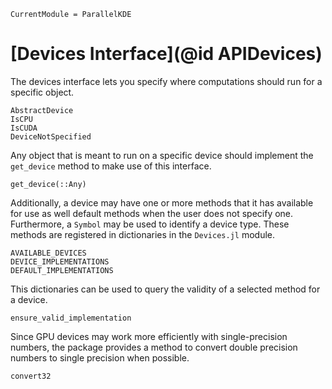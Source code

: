 ```@meta
CurrentModule = ParallelKDE
```

# [Devices Interface](@id APIDevices)

The devices interface lets you specify where computations should run for a specific object.

```@docs
AbstractDevice
IsCPU
IsCUDA
DeviceNotSpecified
```

Any object that is meant to run on a specific device should implement the `get_device` method to make use of this interface.

```@docs
get_device(::Any)
```

Additionally, a device may have one or more methods that it has available for use as well default methods when the user does not specify one. Furthermore, a `Symbol` may be used to identify a device type. These methods are registered in dictionaries in the `Devices.jl` module.

```@docs
AVAILABLE_DEVICES
DEVICE_IMPLEMENTATIONS
DEFAULT_IMPLEMENTATIONS
```

This dictionaries can be used to query the validity of a selected method for a device.

```@docs
ensure_valid_implementation
```

Since GPU devices may work more efficiently with single-precision numbers, the package provides a method to convert double precision numbers to single precision when possible.

```@docs
convert32
```
